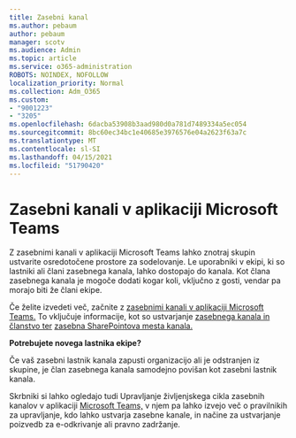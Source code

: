 ```yaml
---
title: Zasebni kanal
ms.author: pebaum
author: pebaum
manager: scotv
ms.audience: Admin
ms.topic: article
ms.service: o365-administration
ROBOTS: NOINDEX, NOFOLLOW
localization_priority: Normal
ms.collection: Adm_O365
ms.custom:
- "9001223"
- "3205"
ms.openlocfilehash: 6dacba53908b3aad980d0a781d7489334a5ec054
ms.sourcegitcommit: 8bc60ec34bc1e40685e3976576e04a2623f63a7c
ms.translationtype: MT
ms.contentlocale: sl-SI
ms.lasthandoff: 04/15/2021
ms.locfileid: "51790420"
---
```

# <a name="private-channels-in-microsoft-teams"></a>Zasebni kanali v aplikaciji Microsoft Teams

Z zasebnimi kanali v aplikaciji Microsoft Teams lahko znotraj skupin ustvarite osredotočene prostore za sodelovanje. Le uporabniki v ekipi, ki so lastniki ali člani zasebnega kanala, lahko dostopajo do kanala. Kot člana zasebnega kanala je mogoče dodati kogar koli, vključno z gosti, vendar pa morajo biti že člani ekipe.

Če želite izvedeti več, začnite z [zasebnimi kanali v aplikaciji Microsoft Teams.](https://docs.microsoft.com/MicrosoftTeams/private-channels) To vključuje informacije, kot so ustvarjanje [zasebnega kanala in članstvo ter](https://docs.microsoft.com/MicrosoftTeams/private-channels#private-channel-creation-and-membership) [zasebna SharePointova mesta kanala.](https://docs.microsoft.com/MicrosoftTeams/private-channels#private-channel-sharepoint-sites)

**Potrebujete novega lastnika ekipe?**

Če vaš zasebni lastnik kanala zapusti organizacijo ali je odstranjen iz skupine, je član zasebnega kanala samodejno povišan kot zasebni lastnik kanala.

Skrbniki si lahko ogledajo tudi Upravljanje življenjskega cikla zasebnih kanalov v aplikaciji [Microsoft Teams,](https://docs.microsoft.com/MicrosoftTeams/private-channels-life-cycle-management) v njem pa lahko izvejo več o pravilnikih za upravljanje, kdo lahko ustvarja zasebne kanale, in načine za ustvarjanje poizvedb za e-odkrivanje ali pravno zadržanje.
